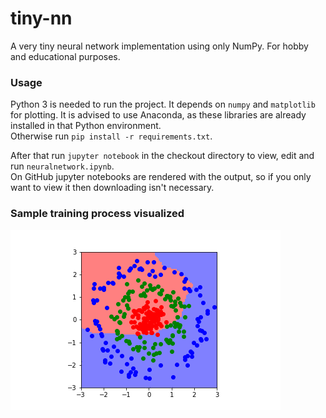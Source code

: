 # tiny-nn
A very tiny neural network implementation using only NumPy. For hobby and educational purposes.

### Usage
Python 3 is needed to run the project. It depends on `numpy` and `matplotlib` for plotting. It is advised to use Anaconda, as these libraries are already installed in that Python environment.  
Otherwise run `pip install -r requirements.txt`.

After that run `jupyter notebook` in the checkout directory to view, edit and run `neuralnetwork.ipynb`.  
On GitHub jupyter notebooks are rendered with the output, so if you only want to view it then downloading isn't necessary.

### Sample training process visualized
![Training animation](training_anim.gif)
